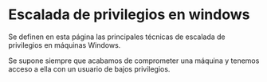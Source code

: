 # Escalada de privilegios en windows

Se definen en esta página las principales técnicas de escalada de privilegios en máquinas Windows.

Se supone siempre que acabamos de comprometer una máquina y tenemos acceso a ella con un usuario de bajos privilegios.
